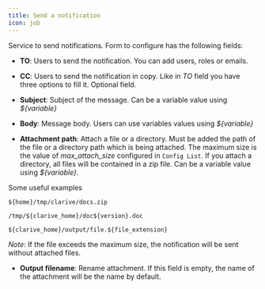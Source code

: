 ```yaml
---
title: Send a notification
icon: job
---
```

Service to send notifications. Form to configure has the following fields:

* **TO**: Users to send the notification. You can add users, roles or emails.

* **CC**: Users to send the notification in copy. Like in *TO* field you have three options to fill it. Optional field.

* **Subject**: Subject of the message. Can be a variable value using *${variable}*

* **Body**: Message body. Users can use variables values using *${variable}*

* **Attachment path**: Attach a file or a directory. Must be added the path of the file or a directory path which is being attached.
The maximum size is the value of *max_attach_size* configured in `Config List`.
If you attach a directory, all files will be contained in a zip file.
Can be a variable value using *${variable}*.

Some useful examples

	${home}/tmp/clarive/docs.zip

	/tmp/${clarive_home}/doc${version}.doc

	${clarive_home}/output/file.${file_extension}


*Note*: If the file exceeds the maximum size, the notification will be sent without attached files.

* **Output filename**: Rename attachment. If this field is empty, the name of the attachment will be the name by default.